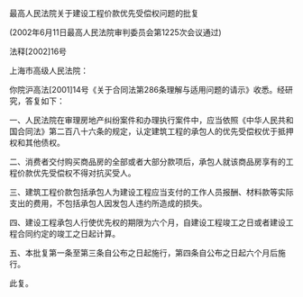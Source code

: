 最高人民法院关于建设工程价款优先受偿权问题的批复

(2002年6月11日最高人民法院审判委员会第1225次会议通过)

法释[2002]16号

上海市高级人民法院：

你院沪高法[2001]14号《关于合同法第286条理解与适用问题的请示》收悉。经研究，答复如下：

一、人民法院在审理房地产纠纷案件和办理执行案件中，应当依照《中华人民共和国合同法》第二百八十六条的规定，认定建筑工程的承包人的优先受偿权优于抵押权和其他债权。

二、消费者交付购买商品房的全部或者大部分款项后，承包人就该商品房享有的工程价款优先受偿权不得对抗买受人。

三、建筑工程价款包括承包人为建设工程应当支付的工作人员报酬、材料款等实际支出的费用，不包括承包人因发包人违约所造成的损失。

四、建设工程承包人行使优先权的期限为六个月，自建设工程竣工之日或者建设工程合同约定的竣工之日起计算。

五、本批复第一条至第三条自公布之日起施行，第四条自公布之日起六个月后施行。

此复。